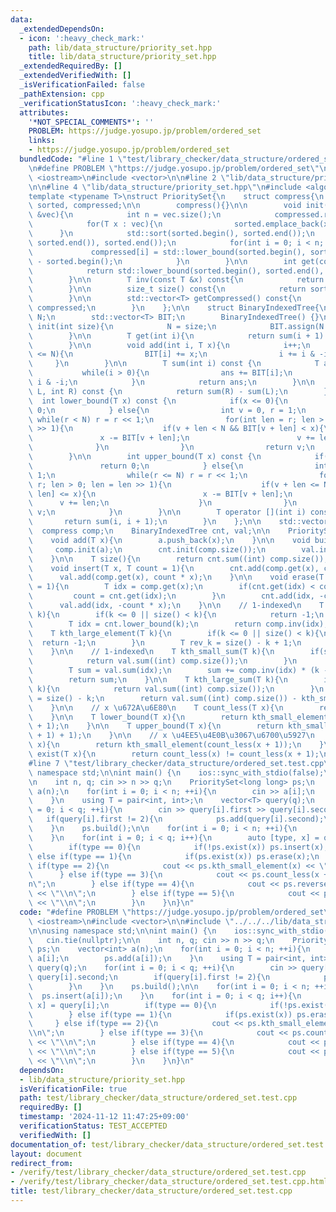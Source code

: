 ```yaml
---
data:
  _extendedDependsOn:
  - icon: ':heavy_check_mark:'
    path: lib/data_structure/priority_set.hpp
    title: lib/data_structure/priority_set.hpp
  _extendedRequiredBy: []
  _extendedVerifiedWith: []
  _isVerificationFailed: false
  _pathExtension: cpp
  _verificationStatusIcon: ':heavy_check_mark:'
  attributes:
    '*NOT_SPECIAL_COMMENTS*': ''
    PROBLEM: https://judge.yosupo.jp/problem/ordered_set
    links:
    - https://judge.yosupo.jp/problem/ordered_set
  bundledCode: "#line 1 \"test/library_checker/data_structure/ordered_set.test.cpp\"\
    \n#define PROBLEM \"https://judge.yosupo.jp/problem/ordered_set\"\n\n#include\
    \ <iostream>\n#include <vector>\n\n#line 2 \"lib/data_structure/priority_set.hpp\"\
    \n\n#line 4 \"lib/data_structure/priority_set.hpp\"\n#include <algorithm>\n\n\
    template <typename T>\nstruct PrioritySet{\n    struct compress{\n        std::vector<T>\
    \ sorted, compressed;\n\n        compress(){}\n\n        void init(const std::vector<T>\
    \ &vec){\n            int n = vec.size();\n            compressed.resize(n);\n\
    \            for(T x : vec){\n                sorted.emplace_back(x);\n      \
    \      }\n            std::sort(sorted.begin(), sorted.end());\n            sorted.erase(unique(sorted.begin(),\
    \ sorted.end()), sorted.end());\n            for(int i = 0; i < n; ++i){\n   \
    \             compressed[i] = std::lower_bound(sorted.begin(), sorted.end(), vec[i])\
    \ - sorted.begin();\n            }\n        }\n\n        int get(const T &x) const{\n\
    \            return std::lower_bound(sorted.begin(), sorted.end(), x) - sorted.begin();\n\
    \        }\n\n        T inv(const T &x) const{\n            return sorted[x];\n\
    \        }\n\n        size_t size() const{\n            return sorted.size();\n\
    \        }\n\n        std::vector<T> getCompressed() const{\n            return\
    \ compressed;\n        }\n    };\n\n    struct BinaryIndexedTree{\n        int\
    \ N;\n        std::vector<T> BIT;\n        BinaryIndexedTree() {}\n\n        void\
    \ init(int size){\n            N = size;\n            BIT.assign(N + 1, 0);\n\
    \        }\n\n        T get(int i){\n            return sum(i + 1) - sum(i);\n\
    \        }\n\n        void add(int i, T x){\n            i++;\n            while(i\
    \ <= N){\n                BIT[i] += x;\n                i += i & -i;\n       \
    \     }\n        }\n\n        T sum(int i) const {\n            T ans = 0;\n \
    \           while(i > 0){\n                ans += BIT[i];\n                i -=\
    \ i & -i;\n            }\n            return ans;\n        }\n\n        T sum(int\
    \ L, int R) const {\n            return sum(R) - sum(L);\n        }\n\n      \
    \  int lower_bound(T x) const {\n            if(x <= 0){\n                return\
    \ 0;\n            } else{\n                int v = 0, r = 1;\n               \
    \ while(r < N) r = r << 1;\n                for(int len = r; len > 0; len = len\
    \ >> 1){\n                    if(v + len < N && BIT[v + len] < x){\n         \
    \               x -= BIT[v + len];\n                        v += len;\n      \
    \              }\n                }\n                return v;\n            }\n\
    \        }\n\n        int upper_bound(T x) const {\n            if(x < 0){\n \
    \               return 0;\n            } else{\n                int v = 0, r =\
    \ 1;\n                while(r <= N) r = r << 1;\n                for(int len =\
    \ r; len > 0; len = len >> 1){\n                    if(v + len <= N && BIT[v +\
    \ len] <= x){\n                        x -= BIT[v + len];\n                  \
    \      v += len;\n                    }\n                }\n                return\
    \ v;\n            }\n        }\n\n        T operator [](int i) const {\n     \
    \       return sum(i, i + 1);\n        }\n    };\n\n    std::vector<T> a;\n  \
    \  compress comp;\n    BinaryIndexedTree cnt, val;\n\n    PrioritySet(){ }\n\n\
    \    void add(T x){\n        a.push_back(x);\n    }\n\n    void build(){\n   \
    \     comp.init(a);\n        cnt.init(comp.size());\n        val.init(comp.size());\n\
    \    }\n\n    T size(){\n        return cnt.sum((int) comp.size());\n    }\n\n\
    \    void insert(T x, T count = 1){\n        cnt.add(comp.get(x), count);\n  \
    \      val.add(comp.get(x), count * x);\n    }\n\n    void erase(T x, T count\
    \ = 1){\n        T idx = comp.get(x);\n        if(cnt.get(idx) < count){\n   \
    \         count = cnt.get(idx);\n        }\n        cnt.add(idx, -count);\n  \
    \      val.add(idx, -count * x);\n    }\n\n    // 1-indexed\n    T kth_small_element(T\
    \ k){\n        if(k <= 0 || size() < k){\n            return -1;\n        }\n\
    \        T idx = cnt.lower_bound(k);\n        return comp.inv(idx);\n    }\n\n\
    \    T kth_large_element(T k){\n        if(k <= 0 || size() < k){\n          \
    \  return -1;\n        }\n        T rev_k = size() - k + 1;\n        return kth_small_element(rev_k);\n\
    \    }\n\n    // 1-indexed\n    T kth_small_sum(T k){\n        if(size() < k){\n\
    \            return val.sum((int) comp.size());\n        }\n        T idx = cnt.lower_bound(k);\n\
    \        T sum = val.sum(idx);\n        sum += comp.inv(idx) * (k - cnt.sum(idx));\n\
    \        return sum;\n    }\n\n    T kth_large_sum(T k){\n        if(size() <\
    \ k){\n            return val.sum((int) comp.size());\n        }\n        T rev_k\
    \ = size() - k;\n        return val.sum((int) comp.size()) - kth_small_sum(rev_k);\n\
    \    }\n\n    // x \u672A\u6E80\n    T count_less(T x){\n        return cnt.sum(comp.get(x));\n\
    \    }\n\n    T lower_bound(T x){\n        return kth_small_element(count_less(x)\
    \ + 1);\n    }\n\n    T upper_bound(T x){\n        return kth_small_element(count_less(x\
    \ + 1) + 1);\n    }\n\n    // x \u4EE5\u4E0B\u3067\u6700\u5927\n    T reverse_lower_bound(T\
    \ x){\n        return kth_small_element(count_less(x + 1));\n    }\n\n    bool\
    \ exist(T x){\n        return count_less(x) != count_less(x + 1);\n    }\n};\n\
    #line 7 \"test/library_checker/data_structure/ordered_set.test.cpp\"\n\nusing\
    \ namespace std;\n\nint main() {\n    ios::sync_with_stdio(false);\n    cin.tie(nullptr);\n\
    \n    int n, q; cin >> n >> q;\n    PrioritySet<long long> ps;\n    vector<int>\
    \ a(n);\n    for(int i = 0; i < n; ++i){\n        cin >> a[i];\n        ps.add(a[i]);\n\
    \    }\n    using T = pair<int, int>;\n    vector<T> query(q);\n    for(int i\
    \ = 0; i < q; ++i){\n        cin >> query[i].first >> query[i].second;\n     \
    \   if(query[i].first != 2){\n            ps.add(query[i].second);\n        }\n\
    \    }\n    ps.build();\n\n    for(int i = 0; i < n; ++i){\n        ps.insert(a[i]);\n\
    \    }\n    for(int i = 0; i < q; i++){\n        auto [type, x] = query[i];\n\
    \        if(type == 0){\n            if(!ps.exist(x)) ps.insert(x);\n        }\
    \ else if(type == 1){\n            if(ps.exist(x)) ps.erase(x);\n        } else\
    \ if(type == 2){\n            cout << ps.kth_small_element(x) << \"\\n\";\n  \
    \      } else if(type == 3){\n            cout << ps.count_less(x + 1) << \"\\\
    n\";\n        } else if(type == 4){\n            cout << ps.reverse_lower_bound(x)\
    \ << \"\\n\";\n        } else if(type == 5){\n            cout << ps.lower_bound(x)\
    \ << \"\\n\";\n        }\n    }\n}\n"
  code: "#define PROBLEM \"https://judge.yosupo.jp/problem/ordered_set\"\n\n#include\
    \ <iostream>\n#include <vector>\n\n#include \"../../../lib/data_structure/priority_set.hpp\"\
    \n\nusing namespace std;\n\nint main() {\n    ios::sync_with_stdio(false);\n \
    \   cin.tie(nullptr);\n\n    int n, q; cin >> n >> q;\n    PrioritySet<long long>\
    \ ps;\n    vector<int> a(n);\n    for(int i = 0; i < n; ++i){\n        cin >>\
    \ a[i];\n        ps.add(a[i]);\n    }\n    using T = pair<int, int>;\n    vector<T>\
    \ query(q);\n    for(int i = 0; i < q; ++i){\n        cin >> query[i].first >>\
    \ query[i].second;\n        if(query[i].first != 2){\n            ps.add(query[i].second);\n\
    \        }\n    }\n    ps.build();\n\n    for(int i = 0; i < n; ++i){\n      \
    \  ps.insert(a[i]);\n    }\n    for(int i = 0; i < q; i++){\n        auto [type,\
    \ x] = query[i];\n        if(type == 0){\n            if(!ps.exist(x)) ps.insert(x);\n\
    \        } else if(type == 1){\n            if(ps.exist(x)) ps.erase(x);\n   \
    \     } else if(type == 2){\n            cout << ps.kth_small_element(x) << \"\
    \\n\";\n        } else if(type == 3){\n            cout << ps.count_less(x + 1)\
    \ << \"\\n\";\n        } else if(type == 4){\n            cout << ps.reverse_lower_bound(x)\
    \ << \"\\n\";\n        } else if(type == 5){\n            cout << ps.lower_bound(x)\
    \ << \"\\n\";\n        }\n    }\n}\n"
  dependsOn:
  - lib/data_structure/priority_set.hpp
  isVerificationFile: true
  path: test/library_checker/data_structure/ordered_set.test.cpp
  requiredBy: []
  timestamp: '2024-11-12 11:47:25+09:00'
  verificationStatus: TEST_ACCEPTED
  verifiedWith: []
documentation_of: test/library_checker/data_structure/ordered_set.test.cpp
layout: document
redirect_from:
- /verify/test/library_checker/data_structure/ordered_set.test.cpp
- /verify/test/library_checker/data_structure/ordered_set.test.cpp.html
title: test/library_checker/data_structure/ordered_set.test.cpp
---
```

